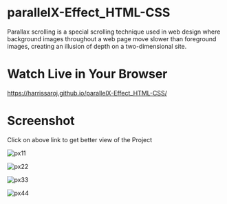 # parallelX-Effect_HTML-CSS
 Parallax scrolling is a special scrolling technique used in web design where background images throughout a web page move slower than foreground images, creating an illusion of depth on a two-dimensional site.
 
 # Watch Live in Your Browser
 
 https://harrissaroj.github.io/parallelX-Effect_HTML-CSS/
 
 
 # Screenshot
 Click on above link to get better view of the Project
 
![px11](https://user-images.githubusercontent.com/109414883/230722467-c2ec1afc-58c1-47cb-a2f6-cc006f322faa.png)

![px22](https://user-images.githubusercontent.com/109414883/230722469-f04ee872-72dd-4ee5-8d28-a9407b331704.png)

![px33](https://user-images.githubusercontent.com/109414883/230722474-9ec18b47-4775-40b6-974b-c682bf70b00e.png)

![px44](https://user-images.githubusercontent.com/109414883/230722475-8ea76a06-3f76-40be-a668-d9c22f51cdbf.png)
